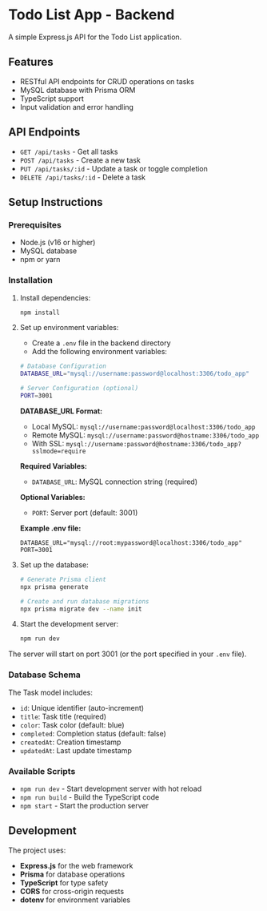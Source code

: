 # Todo List App - Backend

A simple Express.js API for the Todo List application.

## Features

- RESTful API endpoints for CRUD operations on tasks
- MySQL database with Prisma ORM
- TypeScript support
- Input validation and error handling

## API Endpoints

- `GET /api/tasks` - Get all tasks
- `POST /api/tasks` - Create a new task
- `PUT /api/tasks/:id` - Update a task or toggle completion
- `DELETE /api/tasks/:id` - Delete a task


## Setup Instructions

### Prerequisites

- Node.js (v16 or higher)
- MySQL database
- npm or yarn

### Installation

1. Install dependencies:
   ```bash
   npm install
   ```

2. Set up environment variables:
   - Create a `.env` file in the backend directory
   - Add the following environment variables:
   
   ```bash
   # Database Configuration
   DATABASE_URL="mysql://username:password@localhost:3306/todo_app"
   
   # Server Configuration (optional)
   PORT=3001
   ```
   
   **DATABASE_URL Format:**
   - Local MySQL: `mysql://username:password@localhost:3306/todo_app`
   - Remote MySQL: `mysql://username:password@hostname:3306/todo_app`
   - With SSL: `mysql://username:password@hostname:3306/todo_app?sslmode=require`
   
   **Required Variables:**
   - `DATABASE_URL`: MySQL connection string (required)
   
   **Optional Variables:**
   - `PORT`: Server port (default: 3001)
   
   **Example .env file:**
   ```env
   DATABASE_URL="mysql://root:mypassword@localhost:3306/todo_app"
   PORT=3001
   ```

3. Set up the database:
   ```bash
   # Generate Prisma client
   npx prisma generate
   
   # Create and run database migrations
   npx prisma migrate dev --name init
   ```

4. Start the development server:
   ```bash
   npm run dev
   ```

The server will start on port 3001 (or the port specified in your `.env` file).

### Database Schema

The Task model includes:
- `id`: Unique identifier (auto-increment)
- `title`: Task title (required)
- `color`: Task color (default: blue)
- `completed`: Completion status (default: false)
- `createdAt`: Creation timestamp
- `updatedAt`: Last update timestamp

### Available Scripts

- `npm run dev` - Start development server with hot reload
- `npm run build` - Build the TypeScript code
- `npm start` - Start the production server

## Development

The project uses:
- **Express.js** for the web framework
- **Prisma** for database operations
- **TypeScript** for type safety
- **CORS** for cross-origin requests
- **dotenv** for environment variables

